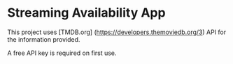 # Streaming Availability App
This project uses [TMDB.org] (https://developers.themoviedb.org/3) API for the information provided.

A free API key is required on first use.
